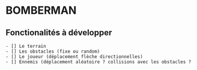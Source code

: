 # BOMBERMAN

## Fonctionalités à développer

    - [] Le terrain
    - [] Les obstacles (fixe ou random)
    - [] Le joueur (déplacement flèche directionnelles)
    - [] Ennemis (déplacement aléatoire ? collisions avec les obstacles ?
